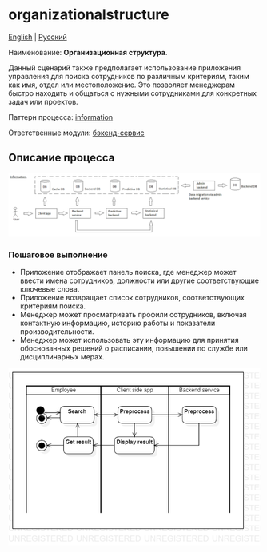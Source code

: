 # organizationalstructure

[English](organizationalstructure.md) | [Русский](organizationalstructure.ru.md)

Наименование: **Организационная структура**.

Данный сценарий также предполагает использование приложения управления для поиска сотрудников по различным критериям, таким как имя, отдел или местоположение.
Это позволяет менеджерам быстро находить и общаться с нужными сотрудниками для конкретных задач или проектов.

Паттерн процесса: [information](../../processpatterns/information.md)

Ответственные модули: [бэкенд-сервис](../../backend/systembackend.ru.md)

## Описание процесса

![information_overall](../../img/processpatterns/information_overall.png)

### Пошаговое выполнение

- Приложение отображает панель поиска, где менеджер может ввести имена сотрудников, должности или другие соответствующие ключевые слова.
- Приложение возвращает список сотрудников, соответствующих критериям поиска.
- Менеджер может просматривать профили сотрудников, включая контактную информацию, историю работы и показатели производительности.
- Менеджер может использовать эту информацию для принятия обоснованных решений о расписании, повышении по службе или дисциплинарных мерах.

![systembackend.organizationalstructure](../../img/activitydiagrams/systembackend.organizationalstructure.png)
